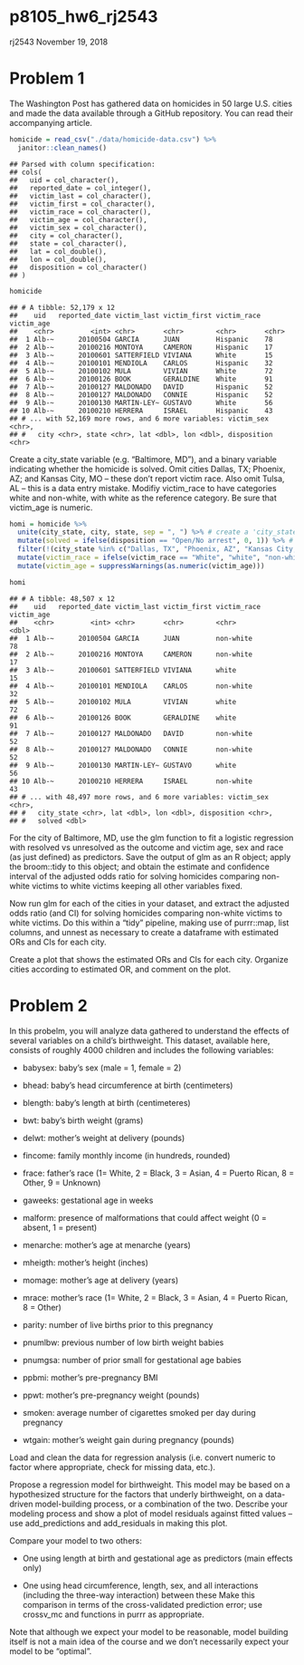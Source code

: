 p8105\_hw6\_rj2543
================
rj2543
November 19, 2018

Problem 1
=========

The Washington Post has gathered data on homicides in 50 large U.S. cities and made the data available through a GitHub repository. You can read their accompanying article.

``` r
homicide = read_csv("./data/homicide-data.csv") %>% 
  janitor::clean_names()
```

    ## Parsed with column specification:
    ## cols(
    ##   uid = col_character(),
    ##   reported_date = col_integer(),
    ##   victim_last = col_character(),
    ##   victim_first = col_character(),
    ##   victim_race = col_character(),
    ##   victim_age = col_character(),
    ##   victim_sex = col_character(),
    ##   city = col_character(),
    ##   state = col_character(),
    ##   lat = col_double(),
    ##   lon = col_double(),
    ##   disposition = col_character()
    ## )

``` r
homicide
```

    ## # A tibble: 52,179 x 12
    ##    uid   reported_date victim_last victim_first victim_race victim_age
    ##    <chr>         <int> <chr>       <chr>        <chr>       <chr>     
    ##  1 Alb-~      20100504 GARCIA      JUAN         Hispanic    78        
    ##  2 Alb-~      20100216 MONTOYA     CAMERON      Hispanic    17        
    ##  3 Alb-~      20100601 SATTERFIELD VIVIANA      White       15        
    ##  4 Alb-~      20100101 MENDIOLA    CARLOS       Hispanic    32        
    ##  5 Alb-~      20100102 MULA        VIVIAN       White       72        
    ##  6 Alb-~      20100126 BOOK        GERALDINE    White       91        
    ##  7 Alb-~      20100127 MALDONADO   DAVID        Hispanic    52        
    ##  8 Alb-~      20100127 MALDONADO   CONNIE       Hispanic    52        
    ##  9 Alb-~      20100130 MARTIN-LEY~ GUSTAVO      White       56        
    ## 10 Alb-~      20100210 HERRERA     ISRAEL       Hispanic    43        
    ## # ... with 52,169 more rows, and 6 more variables: victim_sex <chr>,
    ## #   city <chr>, state <chr>, lat <dbl>, lon <dbl>, disposition <chr>

Create a city\_state variable (e.g. “Baltimore, MD”), and a binary variable indicating whether the homicide is solved. Omit cities Dallas, TX; Phoenix, AZ; and Kansas City, MO – these don’t report victim race. Also omit Tulsa, AL – this is a data entry mistake. Modifiy victim\_race to have categories white and non-white, with white as the reference category. Be sure that victim\_age is numeric.

``` r
homi = homicide %>% 
  unite(city_state, city, state, sep = ", ") %>% # create a 'city_state' variable
  mutate(solved = ifelse(disposition == "Open/No arrest", 0, 1)) %>% # create a binary variable indicating whether homicide is solved (1: Closed without arrest/Closed by arrest; 0: Open/No arrest)
  filter(!(city_state %in% c("Dallas, TX", "Phoenix, AZ", "Kansas City, MO", "Tulsa, AL"))) %>% # omit cities that don't report victim race or is a mistake
  mutate(victim_race = ifelse(victim_race == "White", "white", "non-white")) %>% # modify 'victim_race' to have categories
  mutate(victim_age = suppressWarnings(as.numeric(victim_age)))

homi
```

    ## # A tibble: 48,507 x 12
    ##    uid   reported_date victim_last victim_first victim_race victim_age
    ##    <chr>         <int> <chr>       <chr>        <chr>            <dbl>
    ##  1 Alb-~      20100504 GARCIA      JUAN         non-white           78
    ##  2 Alb-~      20100216 MONTOYA     CAMERON      non-white           17
    ##  3 Alb-~      20100601 SATTERFIELD VIVIANA      white               15
    ##  4 Alb-~      20100101 MENDIOLA    CARLOS       non-white           32
    ##  5 Alb-~      20100102 MULA        VIVIAN       white               72
    ##  6 Alb-~      20100126 BOOK        GERALDINE    white               91
    ##  7 Alb-~      20100127 MALDONADO   DAVID        non-white           52
    ##  8 Alb-~      20100127 MALDONADO   CONNIE       non-white           52
    ##  9 Alb-~      20100130 MARTIN-LEY~ GUSTAVO      white               56
    ## 10 Alb-~      20100210 HERRERA     ISRAEL       non-white           43
    ## # ... with 48,497 more rows, and 6 more variables: victim_sex <chr>,
    ## #   city_state <chr>, lat <dbl>, lon <dbl>, disposition <chr>,
    ## #   solved <dbl>

For the city of Baltimore, MD, use the glm function to fit a logistic regression with resolved vs unresolved as the outcome and victim age, sex and race (as just defined) as predictors. Save the output of glm as an R object; apply the broom::tidy to this object; and obtain the estimate and confidence interval of the adjusted odds ratio for solving homicides comparing non-white victims to white victims keeping all other variables fixed.

Now run glm for each of the cities in your dataset, and extract the adjusted odds ratio (and CI) for solving homicides comparing non-white victims to white victims. Do this within a “tidy” pipeline, making use of purrr::map, list columns, and unnest as necessary to create a dataframe with estimated ORs and CIs for each city.

Create a plot that shows the estimated ORs and CIs for each city. Organize cities according to estimated OR, and comment on the plot.

Problem 2
=========

In this probelm, you will analyze data gathered to understand the effects of several variables on a child’s birthweight. This dataset, available here, consists of roughly 4000 children and includes the following variables:

-   babysex: baby’s sex (male = 1, female = 2)

-   bhead: baby’s head circumference at birth (centimeters)

-   blength: baby’s length at birth (centimeteres)

-   bwt: baby’s birth weight (grams)

-   delwt: mother’s weight at delivery (pounds)

-   fincome: family monthly income (in hundreds, rounded)

-   frace: father’s race (1= White, 2 = Black, 3 = Asian, 4 = Puerto Rican, 8 = Other, 9 = Unknown)

-   gaweeks: gestational age in weeks

-   malform: presence of malformations that could affect weight (0 = absent, 1 = present)

-   menarche: mother’s age at menarche (years)

-   mheigth: mother’s height (inches)

-   momage: mother’s age at delivery (years)

-   mrace: mother’s race (1= White, 2 = Black, 3 = Asian, 4 = Puerto Rican, 8 = Other)

-   parity: number of live births prior to this pregnancy

-   pnumlbw: previous number of low birth weight babies

-   pnumgsa: number of prior small for gestational age babies

-   ppbmi: mother’s pre-pregnancy BMI

-   ppwt: mother’s pre-pregnancy weight (pounds)

-   smoken: average number of cigarettes smoked per day during pregnancy

-   wtgain: mother’s weight gain during pregnancy (pounds)

Load and clean the data for regression analysis (i.e. convert numeric to factor where appropriate, check for missing data, etc.).

Propose a regression model for birthweight. This model may be based on a hypothesized structure for the factors that underly birthweight, on a data-driven model-building process, or a combination of the two. Describe your modeling process and show a plot of model residuals against fitted values – use add\_predictions and add\_residuals in making this plot.

Compare your model to two others:

-   One using length at birth and gestational age as predictors (main effects only)

-   One using head circumference, length, sex, and all interactions (including the three-way interaction) between these Make this comparison in terms of the cross-validated prediction error; use crossv\_mc and functions in purrr as appropriate.

Note that although we expect your model to be reasonable, model building itself is not a main idea of the course and we don’t necessarily expect your model to be “optimal”.
